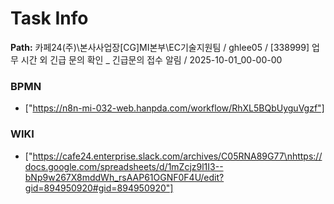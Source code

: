 # Task Info

**Path:** 카페24(주)\본사사업장\[CG]MI본부\EC기술지원팀 / ghlee05 / [338999] 업무 시간 외 긴급 문의 확인 _ 긴급문의 접수 알림 / 2025-10-01_00-00-00

### BPMN
- ["https://n8n-mi-032-web.hanpda.com/workflow/RhXL5BQbUyguVgzf"]

### WIKI
- ["https://cafe24.enterprise.slack.com/archives/C05RNA89G77\nhttps://docs.google.com/spreadsheets/d/1mZcjz9l1I3--bNp9w267X8mddWh_rsAAP61OGNF0F4U/edit?gid=894950920#gid=894950920"]

